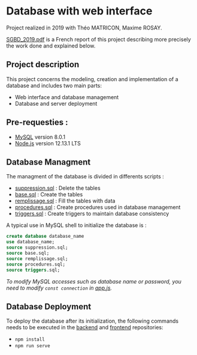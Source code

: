# Database with web interface
Project realized in 2019 with Théo MATRICON, Maxime ROSAY.

[SGBD_2019.pdf](SGBD_2019.pdf) is a French report of this project describing more precisely the work done and explained below.

## Project description
This project concerns the modeling, creation and implementation of a database and includes two main parts: 
- Web interface and database management
- Database and server deployment 

## Pre-requesties :
- [MySQL](https://dev.mysql.com/downloads/mysql/) version 8.0.1
- [Node.js](https://nodejs.org/en/) version 12.13.1 LTS

## Database Managment
The managment of the database is divided in differents scripts :
- [suppression.sql](suppression.sql) : Delete the tables
- [base.sql](base.sql) : Create the tables
- [remplissage.sql](remplissage.sql) : Fill the tables with data
- [procedures.sql](procedures.sql) : Create procedures used in database management
- [triggers.sql](triggers.sql) : Create triggers to maintain database consistency

A typical use in MySQL shell to initialize the database is :
```sql
create database database_name
use database_name; 
source suppression.sql; 
source base.sql; 
source remplissage.sql; 
source procedures.sql; 
source triggers.sql;
```
*To modify MySQL accesses such as database name or password, you need to modify ``const connection`` in [app.js](backend/src/app.js).*

## Database Deployment
To deploy the database after its initialization, the following commands needs to be executed in the [backend](backend) and [frontend](frontend) repositories:
- ``` npm install ```
- ``` npm run serve ```

